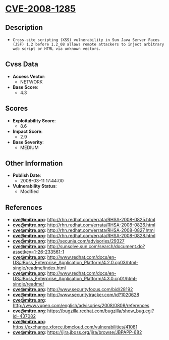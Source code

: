 
# [CVE-2008-1285](https://cve.mitre.org/cgi-bin/cvename.cgi?name=CVE-2008-1285)

## Description

- `Cross-site scripting (XSS) vulnerability in Sun Java Server Faces (JSF) 1.2 before 1.2_08 allows remote attackers to inject arbitrary web script or HTML via unknown vectors.`

## Cvss Data

- **Access Vector**:
  - NETWORK
- **Base Score**:
  - 4.3

## Scores

- **Exploitability Score**:
  - 8.6
- **Impact Score**:
  - 2.9
- **Base Severity**:
  - MEDIUM

## Other Information

- **Publish Date**:
  - 2008-03-11 17:44:00
- **Vulnerability Status**:
  - Modified

## References

- **cve@mitre.org**: http://rhn.redhat.com/errata/RHSA-2008-0825.html
- **cve@mitre.org**: http://rhn.redhat.com/errata/RHSA-2008-0826.html
- **cve@mitre.org**: http://rhn.redhat.com/errata/RHSA-2008-0827.html
- **cve@mitre.org**: http://rhn.redhat.com/errata/RHSA-2008-0828.html
- **cve@mitre.org**: http://secunia.com/advisories/29327
- **cve@mitre.org**: http://sunsolve.sun.com/search/document.do?assetkey=1-26-233561-1
- **cve@mitre.org**: http://www.redhat.com/docs/en-US/JBoss_Enterprise_Application_Platform/4.2.0.cp03/html-single/readme/index.html
- **cve@mitre.org**: http://www.redhat.com/docs/en-US/JBoss_Enterprise_Application_Platform/4.3.0.cp01/html-single/readme/
- **cve@mitre.org**: http://www.securityfocus.com/bid/28192
- **cve@mitre.org**: http://www.securitytracker.com/id?1020628
- **cve@mitre.org**: http://www.vupen.com/english/advisories/2008/0808/references
- **cve@mitre.org**: https://bugzilla.redhat.com/bugzilla/show_bug.cgi?id=437082
- **cve@mitre.org**: https://exchange.xforce.ibmcloud.com/vulnerabilities/41081
- **cve@mitre.org**: https://jira.jboss.org/jira/browse/JBPAPP-682
